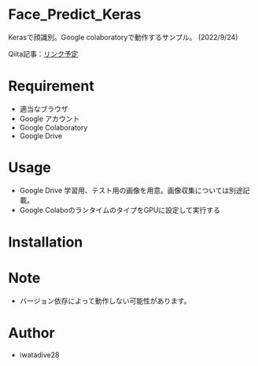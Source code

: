 # Face_Predict_Keras

Kerasで顔識別。Google colaboratoryで動作するサンプル。
(2022/9/24)

Qiita記事：[リンク予定](リンク予定)

# Requirement

- 適当なブラウザ
- Google アカウント
- Google Colaboratory
- Google Drive

# Usage
- Google Drive 学習用、テスト用の画像を用意。画像収集については別途記載。
- Google ColaboのランタイムのタイプをGPUに設定して実行する

# Installation

# Note
- バージョン依存によって動作しない可能性があります。

# Author
- iwatadive28